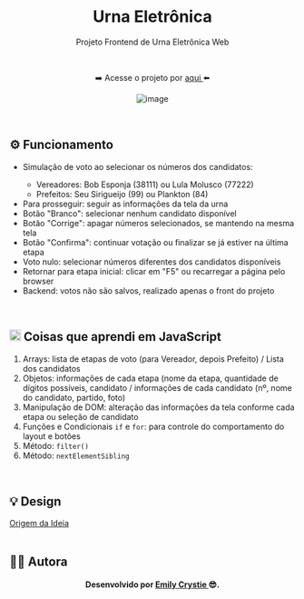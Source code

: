 <div align="center">
 <h1 align="center"> Urna Eletrônica </h1>
 <p> Projeto Frontend de Urna Eletrônica Web</p>
 <br>
 <p> ➡️ Acesse o projeto por <a href="https://crystie-pj3urnaeletronica.netlify.app" target="_blank"> aqui </a>⬅️</p>
 
![image](https://user-images.githubusercontent.com/81563039/187186596-bc0942d4-23ad-4ff9-84ee-ca6d94bca5ba.png)

  
</div>
<br>

<h2>⚙️ Funcionamento</h2>
  <ul>
   <li> Simulação de voto ao selecionar os números dos candidatos: </li>
      <ul>
        <li> Vereadores: Bob Esponja (38111) ou Lula Molusco (77222) </li>
        <li> Prefeitos: Seu Sirigueijo (99) ou Plankton (84)</li>
      </ul>
   <li> Para prosseguir: seguir as informações da tela da urna </li>
   <li> Botão "Branco": selecionar nenhum candidato disponível </li>
   <li> Botão "Corrige": apagar números selecionados, se mantendo na mesma tela </li>
   <li> Botão "Confirma": continuar votação ou finalizar se já estiver na última etapa </li>
   <li> Voto nulo: selecionar números diferentes dos candidatos disponíveis </li>
   <li> Retornar para etapa inicial: clicar em "F5" ou recarregar a página pelo browser </li>
   <li> Backend: votos não são salvos, realizado apenas o front do projeto </li>
  </ul>
<br>
 
<h2><img src="https://cdn.jsdelivr.net/gh/devicons/devicon/icons/javascript/javascript-original.svg" alt="Javascript" width="20" height="20"/> Coisas que aprendi em JavaScript </h2>
  <ol>
   <li> Arrays: lista de etapas de voto (para Vereador, depois Prefeito) / Lista dos candidatos </li>
   <li> Objetos: informações de cada etapa (nome da etapa, quantidade de dígitos possíveis, candidato / informações de cada candidato (nº, nome do candidato, partido, foto)</li>
   <li> Manipulação de DOM: alteração das informações da tela conforme cada etapa ou seleção de candidato </li>
   <li> Funções e Condicionais <code>if</code> e <code>for</code>: para controle do comportamento do layout e botões </li>
   <li> Método: <code>filter()</code> </li>
   <li> Método: <code>nextElementSibling</code> </li>
  </ol>
<br>

<h2> 💡 Design </h2>
<a href="https://www.youtube.com/watch?v=hF_VMWnsY00&list=PLIQNE5T0N25oOmHWX37ktD1dpXOU6TLOV&index=1&t=179s" target="_blank"> Origem da Ideia </a>
<br>
<br>

<h2> 👩‍💻 Autora </h2>
<h4 align="center"> Desenvolvido por <a href="https://www.linkedin.com/in/emilycrystie/" target="_blank"> Emily Crystie <a>  😎. <h4>
